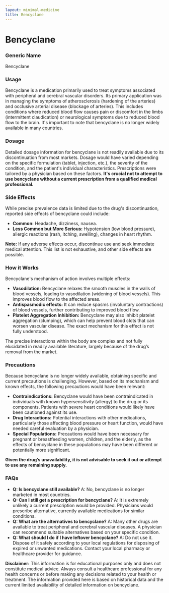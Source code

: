 ```yaml
---
layout: minimal-medicine
title: Bencyclane
---
```


# Bencyclane
### Generic Name
Bencyclane

### Usage
Bencyclane is a medication primarily used to treat symptoms associated with peripheral and cerebral vascular disorders.  Its primary application was in managing the symptoms of atherosclerosis (hardening of the arteries) and occlusive arterial disease (blockage of arteries).  This includes conditions where reduced blood flow causes pain or discomfort in the limbs (intermittent claudication) or neurological symptoms due to reduced blood flow to the brain.  It's important to note that bencyclane is no longer widely available in many countries.

### Dosage
Detailed dosage information for bencyclane is not readily available due to its discontinuation from most markets.  Dosage would have varied depending on the specific formulation (tablet, injection, etc.), the severity of the condition, and the patient's individual characteristics.  Prescriptions were tailored by a physician based on these factors.  **It's crucial not to attempt to use bencyclane without a current prescription from a qualified medical professional.**


### Side Effects
While precise prevalence data is limited due to the drug's discontinuation, reported side effects of bencyclane could include:

* **Common:**  Headache, dizziness, nausea.
* **Less Common but More Serious:**  Hypotension (low blood pressure), allergic reactions (rash, itching, swelling), changes in heart rhythm.

**Note:**  If any adverse effects occur, discontinue use and seek immediate medical attention.  This list is not exhaustive, and other side effects are possible.

### How it Works
Bencyclane's mechanism of action involves multiple effects:

* **Vasodilation:** Bencyclane relaxes the smooth muscles in the walls of blood vessels, leading to vasodilation (widening of blood vessels). This improves blood flow to the affected areas.
* **Antispasmodic effects:** It can reduce spasms (involuntary contractions) of blood vessels, further contributing to improved blood flow.
* **Platelet Aggregation Inhibition:**  Bencyclane may also inhibit platelet aggregation (clumping), which can help prevent blood clots that can worsen vascular disease.  The exact mechanism for this effect is not fully understood.

The precise interactions within the body are complex and not fully elucidated in readily available literature, largely because of the drug’s removal from the market.

### Precautions
Because bencyclane is no longer widely available, obtaining specific and current precautions is challenging.  However, based on its mechanism and known effects, the following precautions would have been relevant:

* **Contraindications:**  Bencyclane would have been contraindicated in individuals with known hypersensitivity (allergy) to the drug or its components.  Patients with severe heart conditions would likely have been cautioned against its use.
* **Drug Interactions:**  Potential interactions with other medications, particularly those affecting blood pressure or heart function, would have needed careful evaluation by a physician.
* **Special Populations:**  Precautions would have been necessary for pregnant or breastfeeding women, children, and the elderly, as the effects of bencyclane in these populations may have been different or potentially more significant.

**Given the drug’s unavailability, it is not advisable to seek it out or attempt to use any remaining supply.**


### FAQs

* **Q: Is bencyclane still available?**  A:  No, bencyclane is no longer marketed in most countries.
* **Q: Can I still get a prescription for bencyclane?** A: It is extremely unlikely a current prescription would be provided.  Physicians would prescribe alternative, currently available medications for similar conditions.
* **Q: What are the alternatives to bencyclane?** A:  Many other drugs are available to treat peripheral and cerebral vascular diseases. A physician can recommend suitable alternatives based on your specific condition.
* **Q: What should I do if I have leftover bencyclane?** A: Do not use it.  Dispose of it safely according to your local regulations for disposing of expired or unwanted medications.  Contact your local pharmacy or healthcare provider for guidance.


**Disclaimer:** This information is for educational purposes only and does not constitute medical advice.  Always consult a healthcare professional for any health concerns or before making any decisions related to your health or treatment.  The information provided here is based on historical data and the current limited availability of detailed information on bencyclane.
